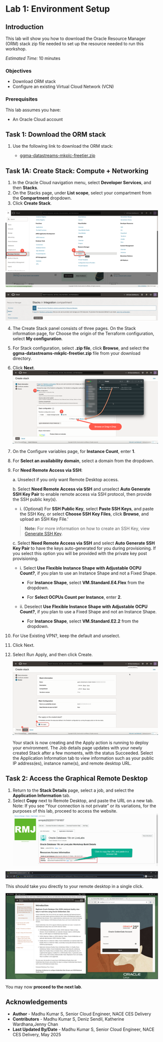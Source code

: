 # Lab 1: Environment Setup

## Introduction
This lab will show you how to download the Oracle Resource Manager (ORM) stack zip file needed to set up the resource needed to run this workshop.

*Estimated Time:* 10 minutes

### Objectives
-   Download ORM stack
-   Configure an existing Virtual Cloud Network (VCN)

### Prerequisites
This lab assumes you have:
- An Oracle Cloud account

## Task 1: Download the ORM stack

1.  Use the following link to download the ORM stack:

    - [ggma-datastreams-mkplc-freetier.zip]()

## Task 1A: Create Stack:  Compute + Networking

1. In the Oracle Cloud navigation menu, select **Developer Services**, and then **Stacks**.
2. On the Stacks page, under **List scope**, select your compartment from the **Compartment** dropdown.
3. Click **Create Stack**.

  ![Select Stacks](./images/developer-resmgr-stacks.png " ")

  ![Create Stack](./images/create-stack.png " ")

4. The Create Stack panel consists of three pages. On the Stack information page, for Choose the origin of the Terraform configuration, select **My configuration**.

5. For Stack configuration, select **.zip file**, click **Browse**, and select the **ggma-datastreams-mkplc-freetier.zip** file from your download directory.

6. Click **Next**.
  ![Select zip file](./images/select-zip.png " ")

7. On the Configure variables page, for **Instance Count**, enter **1**.
8. For **Select an availability domain**, select a domain from the dropdown.
9. For **Need Remote Access via SSH**:

    a. Unselect if you only want Remote Desktop access.

    b. Select **Need Remote Access via SSH** and unselect **Auto Generate SSH Key Pair** to enable remote access via SSH protocol, then provide the SSH public key(s).

    - i.  (Optional) For **SSH Public Key**, select **Paste SSH Keys**, and paste the SSH Key, or select  **Choose SSH Key Files**, click **Browse**, and upload an SSH Key File.'

    >**Note:**  For more information on how to create an SSH Key, view [Generate SSH Key](https://oracle-livelabs.github.io/common/labs/generate-ssh-key/).

    c. Select **Need Remote Access via SSH** and select **Auto Generate SSH Key Pair** to have the keys auto-generated for you during provisioning. If you select this option you will be provided with the private key post provisioning.

    - i. Select **Use Flexible Instance Shape with Adjustable OCPU Count?**, if you plan to use an Instance Shape and not a Fixed Shape.

        - For **Instance Shape**, select **VM.Standard.E4.Flex** from the dropdown.

        - For **Select OCPUs Count per Instance**, enter **2**.
    - ii.	Deselect **Use Flexible Instance Shape with Adjustable OCPU Count?**, if you plan to use a Fixed Shape and not an Instance Shape.

        - For **Instance Shape**, select **VM.Standard.E2.2** from the dropdown.
    
10.	For Use Existing VPN?, keep the default and unselect. 
11.	Click Next.
12.	Select Run Apply, and then click Create.
    
    ![Enter main configurations](./images/stack-create.png " ")
    

    Your stack is now creating and the Apply action is running to deploy your environment. The Job details page updates with your newly created Stack after a few moments, with the status Succeeded. Select the Application Information tab to view information such as your public IP address(es), instance name(s), and remote desktop URL.


## Task 2: Access the Graphical Remote Desktop

1.	Return to the **Stack Details** page, select a job, and select the **Application Information** tab.
2.	Select **Copy** next to Remote Desktop, and paste the URL on a new tab.
Note: If you see “Your connection is not private” or its variations, for the purposes of this lab, proceed to access the website.
  ![Click Remote Desktop URL](./images/19c-remote-desktop.png " ")

  ![URL opens](./images/novnc-login-ssh.png " ")

  This should take you directly to your remote desktop in a single click.

  ![Remote desktop displayed](./images/novnc-launch-get-started.png " ")


You may now **proceed to the next lab**.

## Acknowledgements
* **Author** - Madhu Kumar S, Senior Cloud Engineer,  NACE CES Delivery
* **Contributors** - Madhu Kumar S, Deniz Sendil, Katherine Wardhana,Jenny Chan
* **Last Updated By/Date** - Madhu Kumar S, Senior Cloud Engineer,  NACE CES Delivery, May 2025
